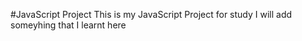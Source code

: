 #JavaScript Project 
This is my JavaScript Project for study 
I will add someyhing that I learnt here